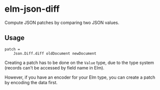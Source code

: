 # elm-json-diff

Compute JSON patches by comparing two JSON values.

## Usage

    patch =
        Json.Diff.diff oldDocument newDocument
        
Creating a patch has to be done on the `Value` type, due to the type system (records can't be accessed by field name in 
Elm).

However, if you have an encoder for your Elm type, you can create a patch by encoding the data first.
